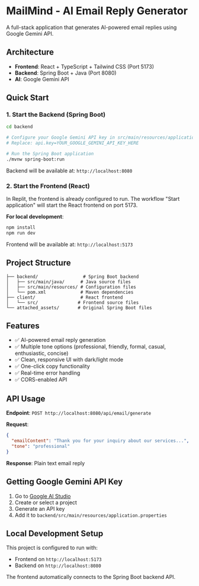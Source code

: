 # MailMind - AI Email Reply Generator

A full-stack application that generates AI-powered email replies using Google Gemini API.

## Architecture

- **Frontend**: React + TypeScript + Tailwind CSS (Port 5173)
- **Backend**: Spring Boot + Java (Port 8080)
- **AI**: Google Gemini API

## Quick Start

### 1. Start the Backend (Spring Boot)

```bash
cd backend

# Configure your Google Gemini API key in src/main/resources/application.properties
# Replace: api.key=YOUR_GOOGLE_GEMINI_API_KEY_HERE

# Run the Spring Boot application
./mvnw spring-boot:run
```

Backend will be available at: `http://localhost:8080`

### 2. Start the Frontend (React)

In Replit, the frontend is already configured to run. The workflow "Start application" will start the React frontend on port 5173.

**For local development**:
```bash
npm install
npm run dev
```

Frontend will be available at: `http://localhost:5173`

## Project Structure

```
├── backend/                 # Spring Boot backend
│   ├── src/main/java/      # Java source files
│   ├── src/main/resources/ # Configuration files
│   └── pom.xml             # Maven dependencies
├── client/                 # React frontend
│   └── src/               # Frontend source files
└── attached_assets/       # Original Spring Boot files
```

## Features

- ✅ AI-powered email reply generation
- ✅ Multiple tone options (professional, friendly, formal, casual, enthusiastic, concise)
- ✅ Clean, responsive UI with dark/light mode
- ✅ One-click copy functionality
- ✅ Real-time error handling
- ✅ CORS-enabled API

## API Usage

**Endpoint**: `POST http://localhost:8080/api/email/generate`

**Request**:
```json
{
  "emailContent": "Thank you for your inquiry about our services...",
  "tone": "professional"
}
```

**Response**: Plain text email reply

## Getting Google Gemini API Key

1. Go to [Google AI Studio](https://makersuite.google.com/app/apikey)
2. Create or select a project  
3. Generate an API key
4. Add it to `backend/src/main/resources/application.properties`

## Local Development Setup

This project is configured to run with:
- Frontend on `http://localhost:5173` 
- Backend on `http://localhost:8080`

The frontend automatically connects to the Spring Boot backend API.
